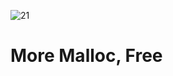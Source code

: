 ![21](https://github.com/manningstinson/holbertonschool-low_level_programming/assets/104523090/35fe7185-ad99-4516-998a-244b947e3d2b)
 # More Malloc, Free
